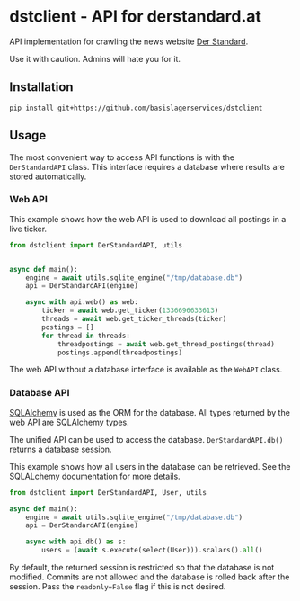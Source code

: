 # dstclient - API for derstandard.at


API implementation for crawling the news website [Der Standard](derstandard.at).

Use it with caution.
Admins will hate you for it.


## Installation

```
pip install git+https://github.com/basislagerservices/dstclient
```

## Usage

The most convenient way to access API functions is with the `DerStandardAPI` class.
This interface requires a database where results are stored automatically.

### Web API

This example shows how the web API is used to download all postings in a live ticker.

```python
from dstclient import DerStandardAPI, utils


async def main():
    engine = await utils.sqlite_engine("/tmp/database.db")
    api = DerStandardAPI(engine)

    async with api.web() as web:
        ticker = await web.get_ticker(1336696633613)
        threads = await web.get_ticker_threads(ticker)
        postings = []
        for thread in threads:
            threadpostings = await web.get_thread_postings(thread)
            postings.append(threadpostings)
```

The web API without a database interface is available as the `WebAPI` class.


### Database API

[SQLAlchemy](https://www.sqlalchemy.org/) is used as the ORM for the database.
All types returned by the web API are SQLAlchemy types.

The unified API can be used to access the database.
`DerStandardAPI.db()` returns a database session.

This example shows how all users in the database can be retrieved.
See the SQLALchemy documentation for more details.

```python
from dstclient import DerStandardAPI, User, utils

async def main():
    engine = await utils.sqlite_engine("/tmp/database.db")
    api = DerStandardAPI(engine)

    async with api.db() as s:
        users = (await s.execute(select(User))).scalars().all()
```


By default, the returned session is restricted so that the database is not modified.
Commits are not allowed and the database is rolled back after the session.
Pass the `readonly=False` flag if this is not desired.
